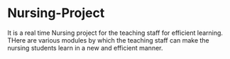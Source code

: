 # Nursing-Project
It is a real time Nursing project for the teaching staff for efficient learning. THere are various modules by which the teaching staff can make the nursing students learn in a new and efficient manner.
